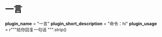 # 一言
__plugin_name__ = "一言"
__plugin_short_description__ = "命令：hi"
__plugin_usage__ = r"""给你回复一句话
""".strip()
